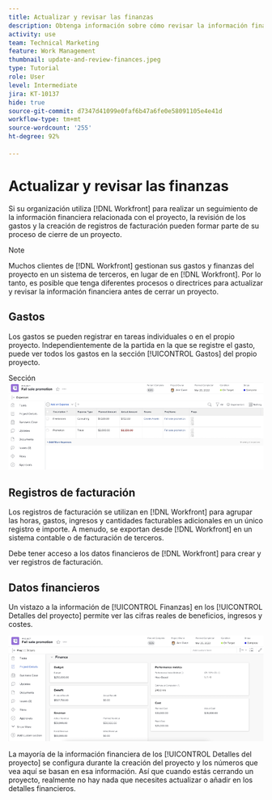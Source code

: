 ```yaml
---
title: Actualizar y revisar las finanzas
description: Obtenga información sobre cómo revisar la información financiera asociada a un proyecto en  [!DNL  Workfront].
activity: use
team: Technical Marketing
feature: Work Management
thumbnail: update-and-review-finances.jpeg
type: Tutorial
role: User
level: Intermediate
jira: KT-10137
hide: true
source-git-commit: d7347d41099e0faf6b47a6fe0e58091105e4e41d
workflow-type: tm+mt
source-wordcount: '255'
ht-degree: 92%

---
```


# Actualizar y revisar las finanzas

Si su organización utiliza [!DNL Workfront] para realizar un seguimiento de la información financiera relacionada con el proyecto, la revisión de los gastos y la creación de registros de facturación pueden formar parte de su proceso de cierre de un proyecto.

>[!NOTE]
>
>Muchos clientes de [!DNL Workfront] gestionan sus gastos y finanzas del proyecto en un sistema de terceros, en lugar de en [!DNL Workfront]. Por lo tanto, es posible que tenga diferentes procesos o directrices para actualizar y revisar la información financiera antes de cerrar un proyecto.


## Gastos

Los gastos se pueden registrar en tareas individuales o en el propio proyecto. Independientemente de la partida en la que se registre el gasto, puede ver todos los gastos en la sección [!UICONTROL Gastos] del propio proyecto.

Sección ![[!UICONTROL Gastos] de un proyecto](assets/expense-section.png)

## Registros de facturación

Los registros de facturación se utilizan en [!DNL Workfront] para agrupar las horas, gastos, ingresos y cantidades facturables adicionales en un único registro e importe. A menudo, se exportan desde [!DNL Workfront] en un sistema contable o de facturación de terceros.

Debe tener acceso a los datos financieros de [!DNL Workfront] para crear y ver registros de facturación.

## Datos financieros

Un vistazo a la información de [!UICONTROL Finanzas] en los [!UICONTROL Detalles del proyecto] permite ver las cifras reales de beneficios, ingresos y costes.

![Sección de finanzas de la ventana [!UICONTROL Detalles del proyecto] en un proyecto](assets/finance-section-project-details.png)

La mayoría de la información financiera de los [!UICONTROL Detalles del proyecto] se configura durante la creación del proyecto y los números que vea aquí se basan en esa información. Así que cuando estás cerrando un proyecto, realmente no hay nada que necesites actualizar o añadir en los detalles financieros.

<!---
learn more urls
Create billing records
Manage project expenses
Project finances
--->
